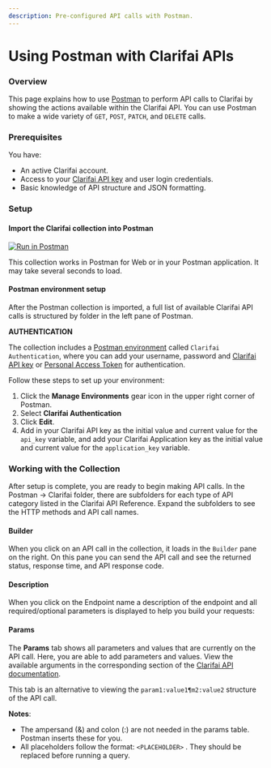 ```yaml
---
description: Pre-configured API calls with Postman.
---
```


# Using Postman with Clarifai APIs

### **Overview**

This page explains how to use [Postman](https://www.postman.com/) to perform API calls to Clarifai by showing the actions available within the Clarifai API. You can use Postman to make a wide variety of `GET`, `POST`, `PATCH`, and `DELETE` calls.

### Prerequisites <a id="prerequisites"></a>

You have:

* An active Clarifai account.
* Access to your [Clarifai API key](https://docs.clarifai.com/getting-started/authentication/app-specific-api-keys) and user login credentials.
* Basic knowledge of API structure and JSON formatting.

### Setup <a id="setup"></a>

#### Import the Clarifai collection into Postman <a id="import-the-datadog-collection-into-postman"></a>

[![Run in Postman](https://run.pstmn.io/button.svg)](https://app.getpostman.com/run-collection/8c7850b96f74d0fc03c0)

This collection works in Postman for Web or in your Postman application. It may take several seconds to load.

#### Postman environment setup <a id="postman-environment-setup"></a>

After the Postman collection is imported, a full list of available Clarifai API calls is structured by folder in the left pane of Postman.

**AUTHENTICATION**

The collection includes a [Postman environment](https://learning.postman.com/docs/postman/variables-and-environments/variables/#environments-in-postman) called `Clarifai Authentication`, where you can add your username, password and [Clarifai API key](https://docs.clarifai.com/getting-started/authentication/app-specific-api-keys) or [Personal Access Token](https://docs.clarifai.com/getting-started/authentication/personal-access-tokens) for authentication.

Follow these steps to set up your environment:

1. Click the **Manage Environments** gear icon in the upper right corner of Postman.
2. Select **Clarifai Authentication**
3. Click **Edit**.
4. Add in your Clarifai API key as the initial value and current value for the `api_key` variable, and add your Clarifai Application key as the initial value and current value for the `application_key` variable.

### Working with the Collection <a id="working-with-the-collection"></a>

After setup is complete, you are ready to begin making API calls. In the Postman -&gt; Clarifai folder, there are subfolders for each type of API category listed in the Clarifai API Reference. Expand the subfolders to see the HTTP methods and API call names.

#### Builder <a id="builder"></a>

When you click on an API call in the collection, it loads in the `Builder` pane on the right. On this pane you can send the API call and see the returned status, response time, and API response code.

#### Description <a id="description"></a>

When you click on the Endpoint name a description of the endpoint and all required/optional parameters is displayed to help you build your requests:

#### Params <a id="params"></a>

The **Params** tab shows all parameters and values that are currently on the API call. Here, you are able to add parameters and values. View the available arguments in the corresponding section of the [Clarifai API documentation](https://docs.clarifai.com/api-guide/api-overview).

This tab is an alternative to viewing the `param1:value1¶m2:value2` structure of the API call.

**Notes**:

* The ampersand \(&\) and colon \(:\) are not needed in the params table. Postman inserts these for you.
* All placeholders follow the format: `<PLACEHOLDER>` . They should be replaced before running a query.

